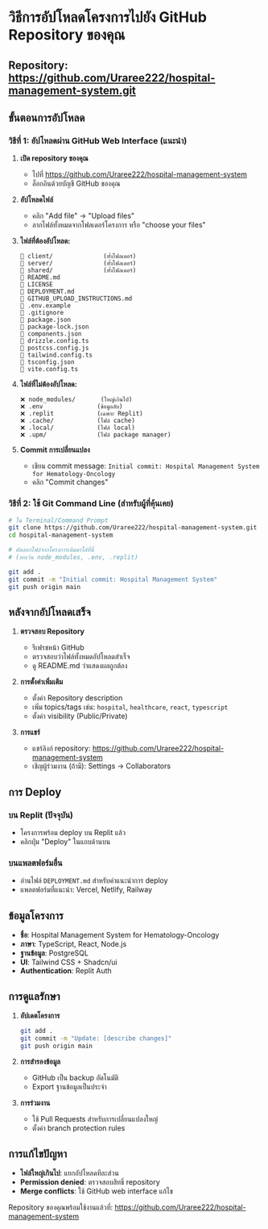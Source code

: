 # วิธีการอัปโหลดโครงการไปยัง GitHub Repository ของคุณ

## Repository: https://github.com/Uraree222/hospital-management-system.git

## ขั้นตอนการอัปโหลด

### วิธีที่ 1: อัปโหลดผ่าน GitHub Web Interface (แนะนำ)

1. **เปิด repository ของคุณ**
   - ไปที่ https://github.com/Uraree222/hospital-management-system
   - ล็อกอินด้วยบัญชี GitHub ของคุณ

2. **อัปโหลดไฟล์**
   - คลิก "Add file" → "Upload files"
   - ลากไฟล์ทั้งหมดจากโฟลเดอร์โครงการ หรือ "choose your files"
   
3. **ไฟล์ที่ต้องอัปโหลด:**
   ```
   📁 client/              (ทั้งโฟลเดอร์)
   📁 server/              (ทั้งโฟลเดอร์) 
   📁 shared/              (ทั้งโฟลเดอร์)
   📄 README.md
   📄 LICENSE
   📄 DEPLOYMENT.md
   📄 GITHUB_UPLOAD_INSTRUCTIONS.md
   📄 .env.example
   📄 .gitignore
   📄 package.json
   📄 package-lock.json
   📄 components.json
   📄 drizzle.config.ts
   📄 postcss.config.js
   📄 tailwind.config.ts
   📄 tsconfig.json
   📄 vite.config.ts
   ```

4. **ไฟล์ที่ไม่ต้องอัปโหลด:**
   ```
   ❌ node_modules/       (ใหญ่เกินไป)
   ❌ .env               (ข้อมูลลับ)
   ❌ .replit            (เฉพาะ Replit)
   ❌ .cache/            (ไฟล์ cache)
   ❌ .local/            (ไฟล์ local)
   ❌ .upm/              (ไฟล์ package manager)
   ```

5. **Commit การเปลี่ยนแปลง**
   - เขียน commit message: `Initial commit: Hospital Management System for Hematology-Oncology`
   - คลิก "Commit changes"

### วิธีที่ 2: ใช้ Git Command Line (สำหรับผู้ที่คุ้นเคย)

```bash
# ใน Terminal/Command Prompt
git clone https://github.com/Uraree222/hospital-management-system.git
cd hospital-management-system

# คัดลอกไฟล์จากโครงการเดิมมาใส่ที่นี่
# (ยกเว้น node_modules, .env, .replit)

git add .
git commit -m "Initial commit: Hospital Management System"
git push origin main
```

## หลังจากอัปโหลดเสร็จ

1. **ตรวจสอบ Repository**
   - รีเฟรชหน้า GitHub
   - ตรวจสอบว่าไฟล์ทั้งหมดอัปโหลดสำเร็จ
   - ดู README.md ว่าแสดงผลถูกต้อง

2. **การตั้งค่าเพิ่มเติม**
   - ตั้งค่า Repository description
   - เพิ่ม topics/tags เช่น: `hospital`, `healthcare`, `react`, `typescript`
   - ตั้งค่า visibility (Public/Private)

3. **การแชร์**
   - แชร์ลิงก์ repository: https://github.com/Uraree222/hospital-management-system
   - เชิญผู้ร่วมงาน (ถ้ามี): Settings → Collaborators

## การ Deploy

### บน Replit (ปัจจุบัน)
- โครงการพร้อม deploy บน Replit แล้ว
- คลิกปุ่ม "Deploy" ในแถบด้านบน

### บนแพลตฟอร์มอื่น
- อ่านไฟล์ `DEPLOYMENT.md` สำหรับคำแนะนำการ deploy
- แพลตฟอร์มที่แนะนำ: Vercel, Netlify, Railway

## ข้อมูลโครงการ

- **ชื่อ**: Hospital Management System for Hematology-Oncology
- **ภาษา**: TypeScript, React, Node.js
- **ฐานข้อมูล**: PostgreSQL
- **UI**: Tailwind CSS + Shadcn/ui
- **Authentication**: Replit Auth

## การดูแลรักษา

1. **อัปเดตโครงการ**
   ```bash
   git add .
   git commit -m "Update: [describe changes]"
   git push origin main
   ```

2. **การสำรองข้อมูล**
   - GitHub เป็น backup อัตโนมัติ
   - Export ฐานข้อมูลเป็นประจำ

3. **การร่วมงาน**
   - ใช้ Pull Requests สำหรับการเปลี่ยนแปลงใหญ่
   - ตั้งค่า branch protection rules

## การแก้ไขปัญหา

- **ไฟล์ใหญ่เกินไป**: แยกอัปโหลดทีละส่วน
- **Permission denied**: ตรวจสอบสิทธิ์ repository
- **Merge conflicts**: ใช้ GitHub web interface แก้ไข

Repository ของคุณพร้อมใช้งานแล้วที่: 
https://github.com/Uraree222/hospital-management-system